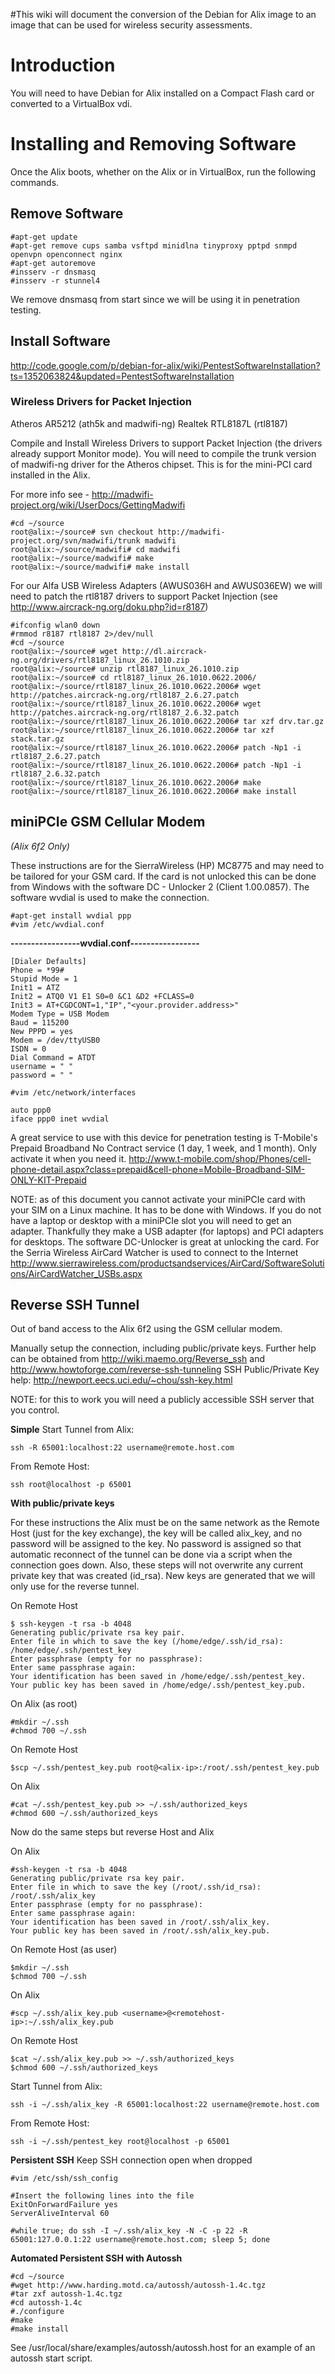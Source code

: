 #This wiki will document the conversion of the Debian for Alix image to an image that can be used for wireless security assessments.

# Introduction #

You will need to have Debian for Alix installed on a Compact Flash card or converted to a VirtualBox vdi.


# Installing and Removing Software #

Once the Alix boots, whether on the Alix or in VirtualBox, run the following commands.

## Remove Software ##
```
#apt-get update
#apt-get remove cups samba vsftpd minidlna tinyproxy pptpd snmpd openvpn openconnect nginx
#apt-get autoremove
#insserv -r dnsmasq 
#insserv -r stunnel4
```
We remove dnsmasq from start since we will be using it in penetration testing.

## Install Software ##

http://code.google.com/p/debian-for-alix/wiki/PentestSoftwareInstallation?ts=1352063824&updated=PentestSoftwareInstallation

### Wireless Drivers for Packet Injection ###

Atheros AR5212 (ath5k and madwifi-ng)
Realtek RTL8187L (rtl8187)

Compile and Install Wireless Drivers to support Packet Injection (the drivers already support Monitor mode).  You will need to compile the trunk version of madwifi-ng driver for the Atheros chipset.  This is for the mini-PCI card installed in the Alix.

For more info see - http://madwifi-project.org/wiki/UserDocs/GettingMadwifi
```
#cd ~/source
root@alix:~/source# svn checkout http://madwifi-project.org/svn/madwifi/trunk madwifi
root@alix:~/source/madwifi# cd madwifi
root@alix:~/source/madwifi# make
root@alix:~/source/madwifi# make install
```

For our Alfa USB Wireless Adapters (AWUS036H and AWUS036EW) we will need to patch the rtl8187 drivers to support Packet Injection (see http://www.aircrack-ng.org/doku.php?id=r8187)

```
#ifconfig wlan0 down	 
#rmmod r8187 rtl8187 2>/dev/null
#cd ~/source
root@alix:~/source# wget http://dl.aircrack-ng.org/drivers/rtl8187_linux_26.1010.zip
root@alix:~/source# unzip rtl8187_linux_26.1010.zip
root@alix:~/source# cd rtl8187_linux_26.1010.0622.2006/
root@alix:~/source/rtl8187_linux_26.1010.0622.2006# wget http://patches.aircrack-ng.org/rtl8187_2.6.27.patch
root@alix:~/source/rtl8187_linux_26.1010.0622.2006# wget http://patches.aircrack-ng.org/rtl8187_2.6.32.patch
root@alix:~/source/rtl8187_linux_26.1010.0622.2006# tar xzf drv.tar.gz
root@alix:~/source/rtl8187_linux_26.1010.0622.2006# tar xzf stack.tar.gz
root@alix:~/source/rtl8187_linux_26.1010.0622.2006# patch -Np1 -i rtl8187_2.6.27.patch
root@alix:~/source/rtl8187_linux_26.1010.0622.2006# patch -Np1 -i rtl8187_2.6.32.patch
root@alix:~/source/rtl8187_linux_26.1010.0622.2006# make
root@alix:~/source/rtl8187_linux_26.1010.0622.2006# make install
```

## miniPCIe GSM Cellular Modem ##
_(Alix 6f2 Only)_

These instructions are for the SierraWireless (HP) MC8775 and may need to be tailored for your GSM card.  If the card is not unlocked this can be done from Windows with the software DC - Unlocker 2 (Client 1.00.0857).  The software wvdial is used to make the connection.
```
#apt-get install wvdial ppp
#vim /etc/wvdial.conf
```
**-----------------wvdial.conf-----------------**
```
[Dialer Defaults]
Phone = *99#
Stupid Mode = 1
Init1 = ATZ
Init2 = ATQ0 V1 E1 S0=0 &C1 &D2 +FCLASS=0
Init3 = AT+CGDCONT=1,"IP","<your.provider.address>"
Modem Type = USB Modem
Baud = 115200
New PPPD = yes
Modem = /dev/ttyUSB0
ISDN = 0
Dial Command = ATDT
username = " "
password = " "
```

```
#vim /etc/network/interfaces 

auto ppp0
iface ppp0 inet wvdial
```

A great service to use with this device for penetration testing is T-Mobile's Prepaid Broadband No Contract service (1 day, 1 week, and 1 month).  Only activate it when you need it.  http://www.t-mobile.com/shop/Phones/cell-phone-detail.aspx?class=prepaid&cell-phone=Mobile-Broadband-SIM-ONLY-KIT-Prepaid

NOTE:  as of this document you cannot activate your miniPCIe card with your SIM on a Linux machine.  It has to be done with Windows.  If you do not have a laptop or desktop with a miniPCIe slot you will need to get an adapter.  Thankfully they make a USB adapter (for laptops) and PCI adapters for desktops.  The software DC-Unlocker is great at unlocking the card.  For the Serria Wireless AirCard Watcher is used to connect to the Internet
http://www.sierrawireless.com/productsandservices/AirCard/SoftwareSolutions/AirCardWatcher_USBs.aspx

## Reverse SSH Tunnel ##

Out of band access to the Alix 6f2 using the GSM cellular modem.

Manually setup the connection, including public/private keys.
Further help can be obtained from http://wiki.maemo.org/Reverse_ssh and  http://www.howtoforge.com/reverse-ssh-tunneling
SSH Public/Private Key help: http://newport.eecs.uci.edu/~chou/ssh-key.html

NOTE:  for this to work you will need a publicly accessible SSH server that you control.

**Simple**
Start Tunnel from Alix:
```
ssh -R 65001:localhost:22 username@remote.host.com
```
From Remote Host:
```
ssh root@localhost -p 65001
```

**With public/private keys**

For these instructions the Alix must be on the same network as the Remote Host (just for the key exchange), the key will be called alix\_key, and no password will be assigned to the key.  No password is assigned so that automatic reconnect of the tunnel can be done via a script when the connection goes down.  Also, these steps will not overwrite any current private key that was created (id\_rsa).  New keys are generated that we will only use for the reverse tunnel.

On Remote Host
```
$ ssh-keygen -t rsa -b 4048
Generating public/private rsa key pair.
Enter file in which to save the key (/home/edge/.ssh/id_rsa): /home/edge/.ssh/pentest_key
Enter passphrase (empty for no passphrase):
Enter same passphrase again:
Your identification has been saved in /home/edge/.ssh/pentest_key.
Your public key has been saved in /home/edge/.ssh/pentest_key.pub.
```
On Alix (as root)
```
#mkdir ~/.ssh
#chmod 700 ~/.ssh
```
On Remote Host
```
$scp ~/.ssh/pentest_key.pub root@<alix-ip>:/root/.ssh/pentest_key.pub
```
On Alix
```
#cat ~/.ssh/pentest_key.pub >> ~/.ssh/authorized_keys
#chmod 600 ~/.ssh/authorized_keys
```
Now do the same steps but reverse Host and Alix

On Alix
```
#ssh-keygen -t rsa -b 4048  
Generating public/private rsa key pair.
Enter file in which to save the key (/root/.ssh/id_rsa): /root/.ssh/alix_key
Enter passphrase (empty for no passphrase):
Enter same passphrase again:
Your identification has been saved in /root/.ssh/alix_key.
Your public key has been saved in /root/.ssh/alix_key.pub.
```
On Remote Host (as user)
```
$mkdir ~/.ssh
$chmod 700 ~/.ssh
```
On Alix
```
#scp ~/.ssh/alix_key.pub <username>@<remotehost-ip>:~/.ssh/alix_key.pub
```
On Remote Host
```
$cat ~/.ssh/alix_key.pub >> ~/.ssh/authorized_keys
$chmod 600 ~/.ssh/authorized_keys
```
Start Tunnel from Alix:
```
ssh -i ~/.ssh/alix_key -R 65001:localhost:22 username@remote.host.com
```
From Remote Host:
```
ssh -i ~/.ssh/pentest_key root@localhost -p 65001
```
**Persistent SSH**
Keep SSH connection open when dropped
```
#vim /etc/ssh/ssh_config

#Insert the following lines into the file
ExitOnForwardFailure yes
ServerAliveInterval 60
```
```
#while true; do ssh -I ~/.ssh/alix_key -N -C -p 22 -R 65001:127.0.0.1:22 username@remote.host.com; sleep 5; done
```
**Automated Persistent SSH with Autossh**
```
#cd ~/source
#wget http://www.harding.motd.ca/autossh/autossh-1.4c.tgz
#tar zxf autossh-1.4c.tgz
#cd autossh-1.4c
#./configure
#make
#make install
```
See /usr/local/share/examples/autossh/autossh.host for an example of an autossh start script.